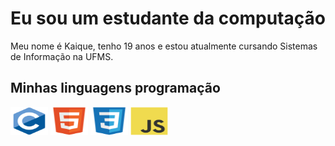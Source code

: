 <h1>Eu sou um estudante da computação</h1>

Meu nome é Kaique, tenho 19 anos e estou atualmente cursando Sistemas de Informação na UFMS.

<h2>Minhas linguagens programação</h2>
<img align="center" height="45" width="60" src="https://github.com/devicons/devicon/blob/master/icons/c/c-original.svg">

<img align="center" height="45" width="60" src="https://github.com/devicons/devicon/blob/master/icons/html5/html5-original.svg">

<img align="center" height="45" width="60" src="https://github.com/devicons/devicon/blob/master/icons/css3/css3-original.svg">

<img align="center" height="45" width="60" src="https://github.com/devicons/devicon/blob/master/icons/javascript/javascript-original.svg">
